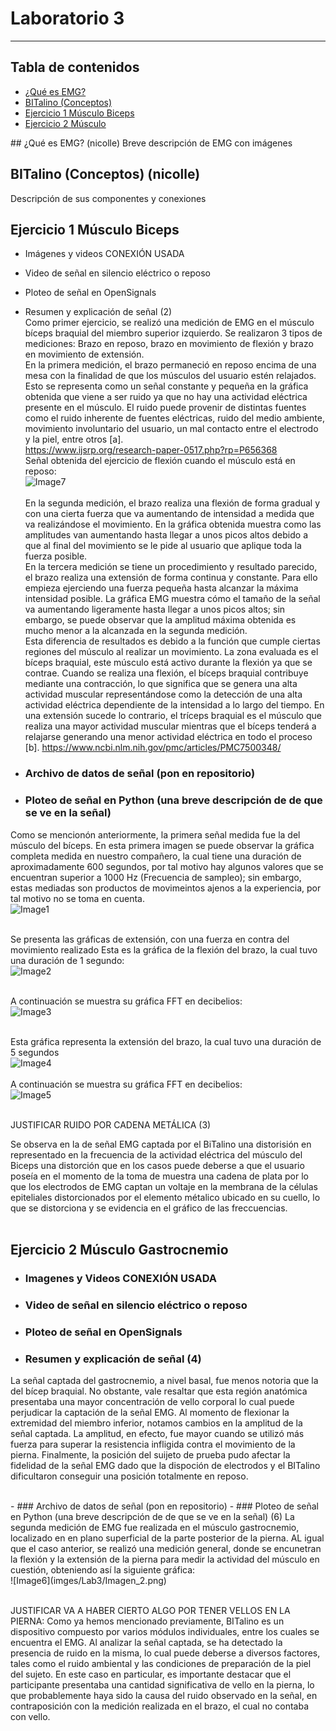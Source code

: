 # Laboratorio 3
------------
## Tabla de contenidos
- [¿Qué es EMG?](#¿Qué-es-EMG)
- [BITalino (Conceptos)](#BITalino-(Conceptos))
- [Ejercicio 1 Músculo Biceps](#Ejercicio-1-Músculo-Biceps)
- [Ejercicio 2 Músculo](#Ejercicio-2-Músculo)
<p class="text-justify">
## ¿Qué es EMG? (nicolle)
Breve descripción de EMG con imágenes

## BITalino (Conceptos) (nicolle)
Descripción de sus componentes y conexiones

## Ejercicio 1 Músculo Biceps 
- Imágenes y videos CONEXIÓN USADA 
- Video de señal en silencio eléctrico o reposo 
- Ploteo de señal en OpenSignals 
- Resumen y explicación de señal (2) <br />
Como primer ejercicio, se realizó una medición de EMG en el músculo bíceps braquial del miembro superior izquierdo. Se realizaron 3 tipos de mediciones: Brazo en reposo, brazo en movimiento de flexión y brazo en movimiento de extensión. <br />
En la primera medición, el brazo permaneció en reposo encima de una mesa con la finalidad de que los músculos del usuario estén relajados. Esto se representa como un señal constante y pequeña en la gráfica obtenida que viene a ser ruido ya que no hay una actividad eléctrica presente en el músculo. El ruido puede provenir de distintas fuentes como el ruido inherente de fuentes eléctricas, ruido del medio ambiente, movimiento involuntario del usuario, un mal contacto entre el electrodo y la piel, entre otros [a]. <br />
https://www.ijsrp.org/research-paper-0517.php?rp=P656368 <br />
Señal obtenida del ejercicio de flexión cuando el músculo está en reposo: <br />
![Image7](imges/Lab3/EMG_biceps_flexion1.PNG) <br /><br />
En la segunda medición, el brazo realiza una flexión de forma gradual y con una cierta fuerza que va aumentando de intensidad a medida que va realizándose el movimiento. En la gráfica obtenida muestra como las amplitudes van aumentando hasta llegar a unos picos altos debido a que al final del movimiento se le pide al usuario que aplique toda la fuerza posible. <br />
En la tercera medición se tiene un procedimiento y resultado parecido, el brazo realiza una extensión de forma continua y constante. Para ello empieza ejerciendo una fuerza pequeña hasta alcanzar la máxima intensidad posible. La gráfica EMG muestra cómo el tamaño de la señal va aumentando ligeramente hasta llegar a unos picos altos; sin embargo, se puede observar que la amplitud máxima obtenida es mucho menor a la alcanzada en la segunda medición. <br />
Esta diferencia de resultados es debido a la función que cumple ciertas regiones del músculo al realizar un movimiento. La zona evaluada es el bíceps braquial, este músculo está activo durante la flexión ya que se contrae. Cuando se realiza una flexión, el bíceps braquial contribuye mediante una contracción, lo que significa que se genera una alta actividad muscular representándose como la detección de una alta actividad eléctrica dependiente de la intensidad a lo largo del tiempo. En una extensión sucede lo contrario, el tríceps braquial es el músculo que realiza una mayor actividad muscular mientras que el bíceps tenderá a relajarse generando una menor actividad eléctrica en todo el proceso [b].
https://www.ncbi.nlm.nih.gov/pmc/articles/PMC7500348/



- ### Archivo de datos de señal (pon en repositorio)
- ### Ploteo de señal en Python (una breve descripción de de que se ve en la señal) <br />
Como se mencionón anteriormente, la primera señal medida fue la del músculo del bíceps. En esta primera imagen se puede observar la gráfica completa medida en nuestro compañero, la cual tiene una duración de aproximadamente 600 segundos, por tal motivo hay algunos valores que se encuentran superior a 1000 Hz (Frecuencia de sampleo); sin embargo, estas mediadas son productos de movimeintos ajenos a la experiencia, por tal motivo no se toma en cuenta. <br />
![Image1](imges/Lab3/Imagen_1.png) <br /><br />


Se presenta las gráficas de extensión, con una fuerza en contra del movimiento realizado Esta es la gráfica de la flexión del brazo, la cual tuvo una duración de 1 segundo:<br />
![Image2](imges/Lab3/Señal_Biceps_1.png) <br /><br />

A continuación se muestra su gráfica FFT en decibelios:<br />
![Image3](imges/Lab3/FFT_Biceps_1.png) <br /><br />

Esta gráfica representa la extensión del brazo, la cual tuvo una duración de 5 segundos <br />
![Image4](imges/Lab3/Señal_Biceps_2.png)<br /><br />
A continuación se muestra su gráfica FFT en decibelios:<br />
![Image5](imges/Lab3/FFT_Biceps_2.png) <br /> <br />

JUSTIFICAR RUIDO POR CADENA METÁLICA (3)  <br />
<p class="text-justify">
Se observa en la de señal EMG captada por el BiTalino una distorisión en representado en la frecuencia de la actividad eléctrica del músculo del Biceps una distorción que en los casos puede deberse a que el usuario poseía en el momento de la toma de muestra una cadena de plata por lo que los electrodos de EMG captan un voltaje en la membrana de la células epiteliales distorcionados por el elemento métalico ubicado en su cuello, lo que se distorciona y se evidencia en el gráfico de las freccuencias.  <br /> <br />
</p>

## Ejercicio 2 Músculo Gastrocnemio
- ### Imagenes y Videos CONEXIÓN USADA
- ### Video de señal en silencio eléctrico o reposo 
- ### Ploteo de señal en OpenSignals 
- ### Resumen y explicación de señal (4)
<p class="text-justify">
La señal captada del gastrocnemio, a nivel basal, fue menos notoria que la del bícep braquial. No obstante, vale resaltar que esta región anatómica presentaba una mayor concentración de vello corporal lo cual puede perjudicar la captación de la señal EMG. Al momento de flexionar la extremidad del miembro inferior, notamos cambios en la amplitud de la señal captada. La amplitud, en efecto, fue mayor cuando se utilizó más fuerza para superar la resistencia infligida contra el movimiento de la pierna. Finalmente, la posición del suijeto de prueba pudo afectar la fidelidad de la señal EMG dado que la dispoción de electrodos y el BITalino dificultaron conseguir una posición totalmente en reposo. 
  <br /> <br />
</p>
- ### Archivo de datos de señal (pon en repositorio)
- ### Ploteo de señal en Python (una breve descripción de de que se ve en la señal) (6)
La segunda medición de EMG fue realizada en el músculo gastrocnemio, localizado en en plano superficial de la parte posterior de la pierna. AL igual que el caso anterior, se realizó una medición general, donde se encunetran la flexión y la extensión de la pierna para medir la actividad del músculo en cuestión, obteniendo así la siguiente gráfica:<br />
![Image6](imges/Lab3/Imagen_2.png) <br /><br />


JUSTIFICAR VA A HABER CIERTO ALGO POR TENER VELLOS EN LA PIERNA: Como ya hemos mencionado previamente, BITalino es un dispositivo compuesto por varios módulos individuales, entre los cuales se encuentra el EMG. Al analizar la señal captada, se ha detectado la presencia de ruido en la misma, lo cual puede deberse a diversos factores, tales como el ruido ambiental y las condiciones de preparación de la piel del sujeto. En este caso en particular, es importante destacar que el participante presentaba una cantidad significativa de vello en la pierna, lo que probablemente haya sido la causa del ruido observado en la señal, en contraposición con la medición realizada en el brazo, el cual no contaba con vello.

</p>
